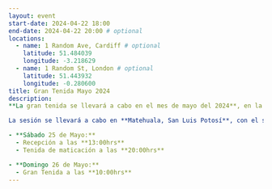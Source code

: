 ```yaml
---
layout: event
start-date: 2024-04-22 18:00
end-date: 2024-04-22 20:00 # optional
locations:
  - name: 1 Random Ave, Cardiff # optional
    latitude: 51.484039
    longitude: -3.218629
  - name: 1 Random St, London # optional
    latitude: 51.443932
    longitude: -0.280600
title: Gran Tenida Mayo 2024
description: 
**La gran tenida se llevará a cabo en el mes de mayo del 2024**, en la cual se planea tocar los temas relacionados al nuevo templo y el presupuesto anual de egresos e ingresos. 

La sesión se llevará a cabo en **Matehuala, San Luis Potosí**, con el siguiente cronograma:

- **Sábado 25 de Mayo:**
  - Recepción a las **13:00hrs**
  - Tenida de maticación a las **20:00hrs**

- **Domingo 26 de Mayo:**
  - Gran Tenida a las **10:00hrs**
---
```

